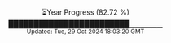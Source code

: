 <p align="center">
⏳Year Progress (82.72 %)<br>
████████████████████████▁▁▁▁▁▁ <br>
<sub>Updated: Tue, 29 Oct 2024 18:03:20 GMT</sub>
</p>

